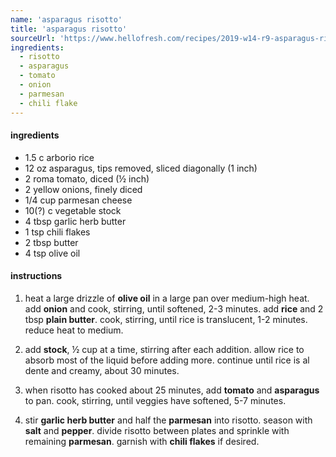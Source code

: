 ```yaml
---
name: 'asparagus risotto'
title: 'asparagus risotto'
sourceUrl: 'https://www.hellofresh.com/recipes/2019-w14-r9-asparagus-risotto-5c6700cfe3f33901af389e42'
ingredients:
  - risotto
  - asparagus
  - tomato
  - onion
  - parmesan
  - chili flake
---
```


#### ingredients

- 1.5 c arborio rice
- 12 oz asparagus, tips removed, sliced diagonally (1 inch)
- 2 roma tomato, diced (½ inch)
- 2 yellow onions, finely diced
- 1/4 cup parmesan cheese
- 10(?) c vegetable stock
- 4 tbsp garlic herb butter
- 1 tsp chili flakes
- 2 tbsp butter
- 4 tsp olive oil

#### instructions

1. heat a large drizzle of **olive oil** in a large pan over medium-high heat. add **onion** and cook, stirring, until softened, 2-3 minutes. add **rice** and 2 tbsp **plain butter**. cook, stirring, until rice is translucent, 1-2 minutes. reduce heat to medium.

2. add **stock**, ½ cup at a time, stirring after each addition. allow rice to absorb most of the liquid before adding more. continue until rice is al dente and creamy, about 30 minutes.

3. when risotto has cooked about 25 minutes, add **tomato** and **asparagus** to pan. cook, stirring, until veggies have softened, 5-7 minutes.

4. stir **garlic herb butter** and half the **parmesan** into risotto. season with **salt** and **pepper**. divide risotto between plates and sprinkle with remaining **parmesan**. garnish with **chili flakes** if desired.
